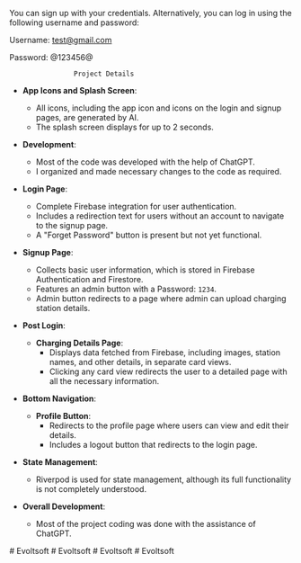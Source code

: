 You can sign up with your credentials. Alternatively, you can log in using the following username and password:

Username: test@gmail.com

Password: @123456@

                    Project Details
                     

- **App Icons and Splash Screen**:
  - All icons, including the app icon and icons on the login and signup pages, are generated by AI.
  - The splash screen displays for up to 2 seconds.

- **Development**:
  - Most of the code was developed with the help of ChatGPT.
  - I organized and made necessary changes to the code as required.

- **Login Page**:
  - Complete Firebase integration for user authentication.
  - Includes a redirection text for users without an account to navigate to the signup page.
  - A "Forget Password" button is present but not yet functional.

- **Signup Page**:
  - Collects basic user information, which is stored in Firebase Authentication and Firestore.
  - Features an admin button with a Password: `1234`.
  - Admin button redirects to a page where admin can upload charging station details.

- **Post Login**:
  - **Charging Details Page**:
    - Displays data fetched from Firebase, including images, station names, and other details, in separate card views.
    - Clicking any card view redirects the user to a detailed page with all the necessary information.

- **Bottom Navigation**:
  - **Profile Button**:
    - Redirects to the profile page where users can view and edit their details.
    - Includes a logout button that redirects to the login page.

- **State Management**:
  - Riverpod is used for state management, although its full functionality is not completely understood.

- **Overall Development**:
  - Most of the project coding was done with the assistance of ChatGPT.


#   E v o l t s o f t  
 #   E v o l t s o f t  
 #   E v o l t s o f t  
 #   E v o l t s o f t  
 